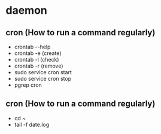 # daemon

## cron (How to run a command regularly)

- crontab --help
- crontab -e (create)
- crontab -l (check)
- crontab -r (remove)
- sudo service cron start
- sudo service cron stop
- pgrep cron

## cron (How to run a command regularly)

- cd ~
- tail -f date.log
